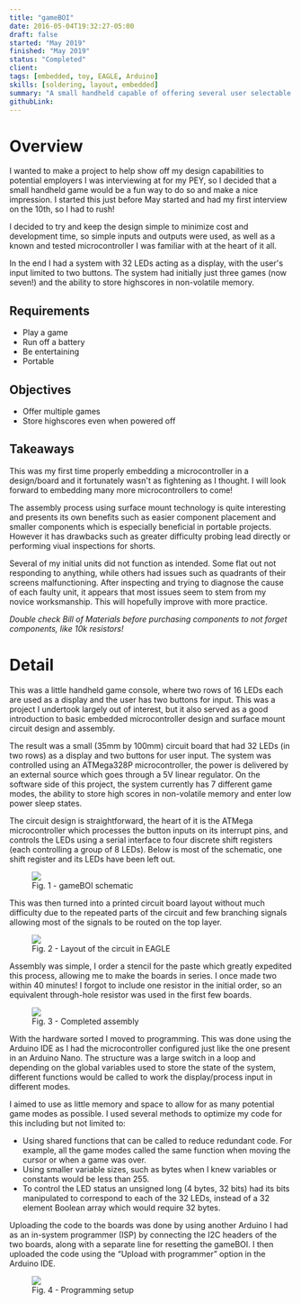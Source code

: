 ```yaml
---
title: "gameBOI"
date: 2016-05-04T19:32:27-05:00
draft: false
started: "May 2019"
finished: "May 2019"
status: "Completed"
client:
tags: [embedded, toy, EAGLE, Arduino]
skills: [soldering, layout, embedded]
summary: "A small handheld capable of offering several user selectable games to be played using the two buttons and 32 LEDs that form a display. **Created in under two weeks!**"
githubLink:
---
```


# Overview

I wanted to make a project to help show off my design capabilities to potential employers I was interviewing at for my PEY, so I 
decided that a small handheld game would be a fun way to do so and make a nice impression. I started this just before May started 
and had my first interview on the 10th, so I had to rush!

I decided to try and keep the design simple to minimize cost and development time, so simple inputs and outputs were used, as well 
as a known and tested microcontroller I was familiar with at the heart of it all.

In the end I had a system with 32 LEDs acting as a display, with the user's input limited to two buttons. The system had initially 
just three games (now seven!) and the ability to store highscores in non-volatile memory.

## Requirements
- Play a game
- Run off a battery
- Be entertaining
- Portable

## Objectives
- Offer multiple games
- Store highscores even when powered off

## Takeaways
This was my first time properly embedding a microcontroller in a design/board and it fortunately wasn't as fightening as I thought.
I will look forward to embedding many more microcontrollers to come!

The assembly process using surface mount technology is quite interesting and presents its own benefits such as easier component 
placement and smaller components which is especially beneficial in portable projects. However it has drawbacks such as greater 
difficulty probing lead directly or performing viual inspections for shorts.

Several of my initial units did not function as intended. Some flat out not responding to anything, while others had issues such 
as quadrants of their screens malfunctioning. After inspecting and trying to diagnose the cause of each faulty unit, it appears 
that most issues seem to stem from my novice worksmanship. This will hopefully improve with more practice.

*Double check Bill of Materials before purchasing components to not forget components, like 10k resistors!*

# Detail

This was a little handheld game console, where two rows of 16 LEDs each are used as a display and the user has two buttons for input. This was a project I undertook largely out of interest, but it also served as a good introduction to basic embedded microcontroller design and surface mount circuit design and assembly.

The result was a small (35mm by 100mm) circuit board that had 32 LEDs (in two rows) as a display and two buttons for user input. The system was controlled using an ATMega328P microcontroller, the power is delivered by an external source which goes through a 5V linear regulator. On the software side of this project, the system currently has 7 different game modes, the ability to store high scores in non-volatile memory and enter low power sleep states.

The circuit design is straightforward, the heart of it is the ATMega microcontroller which processes the button inputs on its interrupt pins, and controls the LEDs using a serial interface to four discrete shift registers (each controlling a group of 8 LEDs). Below is most of the schematic, one shift register and its LEDs have been left out.

<figure>
<img src="/images/gameboi-schematic.png">
<figcaption>Fig. 1 - gameBOI schematic</figure>
</figure>

This was then turned into a printed circuit board layout without much difficulty due to the repeated parts of the circuit and few branching signals allowing most of the signals to be routed on the top layer.

<figure>
<img src="/images/gameboi-layout.png">
<figcaption>Fig. 2 - Layout of the circuit in EAGLE</figure>
</figure>

Assembly was simple, I order a stencil for the paste which greatly expedited this process, allowing me to make the boards in series. I once made two within 40 minutes! I forgot to include one resistor in the initial order, so an equivalent through-hole resistor was used in the first few boards.

<figure>
<img src="/images/gameboi-assembled.jpg">
<figcaption>Fig. 3 - Completed assembly</figure>
</figure>

With the hardware sorted I moved to programming. This was done using the Arduino IDE as I had the microcontroller configured just like the one present in an Arduino Nano. The structure was a large switch in a loop and depending on the global variables used to store the state of the system, different functions would be called to work the display/process input in different modes.

I aimed to use as little memory and space to allow for as many potential game modes as possible. I used several methods to optimize my code for this including but not limited to:
- Using shared functions that can be called to reduce redundant code. For example, all the game modes called the same function when moving the cursor or when a game was over.
- Using smaller variable sizes, such as bytes when I knew variables or constants would be less than 255.
- To control the LED status an unsigned long (4 bytes, 32 bits) had its bits manipulated to correspond to each of the 32 LEDs, instead of a 32 element Boolean array which would require 32 bytes.

Uploading the code to the boards was done by using another Arduino I had as an in-system programmer (ISP) by connecting the I2C headers of the two boards, along with a separate line for resetting the gameBOI. I then uploaded the code using the “Upload with programmer” option in the Arduino IDE.

<figure>
<img src="/images/gameboi-programming.jpg">
<figcaption>Fig. 4 - Programming setup</figure>
</figure>



